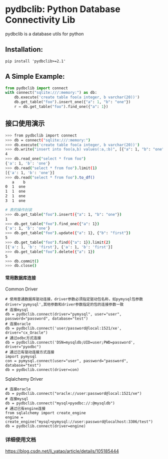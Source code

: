 # pydbclib: Python Database Connectivity Lib

pydbclib is a database utils for python

## Installation:
```shell script
pip install 'pydbclib>=2.1'
```

## A Simple Example:

```python
from pydbclib import connect
with connect("sqlite:///:memory:") as db:
    db.execute('create table foo(a integer, b varchar(20))')
    db.get_table("foo").insert_one({"a": 1, "b": "one"})
    r = db.get_table("foo").find_one({"a": 1})
```

## 接口使用演示

```bash
>>> from pydbclib import connect
>>> db = connect("sqlite:///:memory:")
>>> db.execute('create table foo(a integer, b varchar(20))')
>>> db.write("insert into foo(a,b) values(:a,:b)", [{"a": 1, "b": "one"}]*4)
4
>>> db.read_one("select * from foo")
{'a': 1, 'b': 'one'}
>>> db.read("select * from foo").limit(1)
[{'a': 1, 'b': 'one'}]
>>> db.read("select * from foo").to_df()
   a    b
0  1  one
1  1  one
2  1  one
3  1  one

# 表的操作封装
>>> db.get_table("foo").insert({"a": 1, "b": "one"})
1
>>> db.get_table("foo").find_one({"a": 1})
{'a': 1, 'b': 'one'}
>>> db.get_table("foo").update({"a": 1}, {"b": "first"})
5
>>> db.get_table("foo").find({"a": 1}).limit(2)
[{'a': 1, 'b': 'first'}, {'a': 1, 'b': 'first'}]
>>> db.get_table("foo").delete({"a": 1})
5
>>> db.commit()
>>> db.close()
```

#### 常用数据库连接  
Common Driver  

    # 使用普通数据库驱动连接，driver参数必须指定驱动包名称，如pymysql包参数driver='pymysql',其他参数和driver参数指定的包的连接参数一致
    # 连接mysql
    db = pydbclib.connect(driver="pymysql", user="user", password="password", database="test")
    # 连接oracle
    db = pydbclib.connect('user/password@local:1521/xe', driver="cx_Oracle")
    # 通过odbc方式连接
    db = pydbclib.connect('DSN=mysqldb;UID=user;PWD=password', driver="pyodbc")  
    # 通过已有驱动连接方式连接
    import pymysql
    con = pymysql.connect(user="user", password="password", database="test")
    db = pydbclib.connect(driver=con)

Sqlalchemy Driver

    # 连接oracle
    db = pydbclib.connect("oracle://user:password@local:1521/xe")
    # 连接mysql
    db = pydbclib.connect("mysql+pyodbc://:@mysqldb")
    # 通过已有engine连接
    from sqlalchemy import create_engine
    engine = create_engine("mysql+pymysql://user:password@localhost:3306/test")
    db = pydbclib.connect(driver=engine)



### 详细使用文档 

https://blog.csdn.net/li_yatao/article/details/105185444
